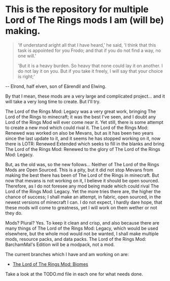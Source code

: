 # This is the repository for multiple Lord of The Rings mods I am (will be) making.

> 'If understand aright all that I have heard,' he said, 'I think that this task is appointed for you Frodo; and that if you do not find a way, no one will.'
>
> 'But it is a heavy burden. So heavy that none could lay it on another. I do not lay it on you. But if you take it freely, I will say that your choice is right;'

 -- Elrond, half elven, son of Eärendil and Elwing.

 By that I mean, these mods are a very large and complicated project... and it will take a very long time to create. But I'll try.

 The Lord of the Rings Mod: Legacy was a very great work, bringing The Lord of the Rings to minecraft; it was the best I've seen, and I doubt any Lord of the Rings Mod will ever come near it.
 Yet still, there is some attempt to create a new mod which could rival it. The Lord of the Rings Mod: Renewed was worked on also be Mevans, but as it has been two years since the last update to it, and it seems he has stopped working on it, now there is LOTR: Renewed Extended which seeks to fill in the blanks and bring The Lord of the Rings Mod: Renewed to the glory of The Lord of the Rings Mod: Legacy.

 But, as the old was, so the new follows... Neither of The Lord of the Rings Mods are Open Sourced. This is a pity, but it did not stop Mevans from making the best there has been of The Lord of the Rings in minecraft. But now that mevans is not working on it, I believe it should be open sourced.
 Therefore, as I do not foresee any mod being made which could rival The Lord of the Rings Mod: Legacy. Yet the more tries there are, the higher the chance of success; I shall make an attempt, in fabric, open sourced, in the newest versions of minecraft I can.
 I do not expect, I hardly dare hope, that these mods will come to greatness, yet I will work on them wether or not they do.

 Mods? Plural? Yes. To keep it clean and crisp, and also because there are many things of The Lord of the Rings Mod: Legacy, which would be used elsewhere, but the whole mod would not be wanted, I shall make multiple mods, resource packs, and data packs. The Lord of the Rings Mod: BarchamMal's Edition will be a modpack, not a mod.

The current branches which I have and am working on are:
- [The Lord of The Rings Mod: Biomes](https://github.com/BarchamMal/The-Lord-of-the-Rings/tree/LoTR-Biomes)

Take a look at the TODO.md file in each one for what needs done.

